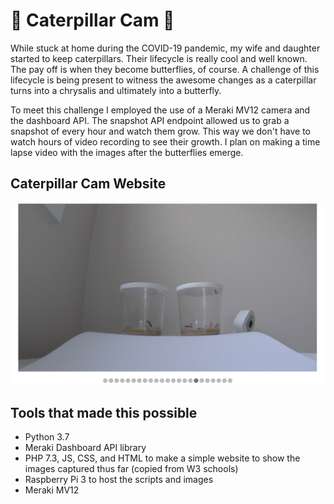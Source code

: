 # 🐛 Caterpillar Cam 🦋
While stuck at home during the COVID-19 pandemic, my wife and daughter started
to keep caterpillars. Their lifecycle is really cool and well known. The pay
off is when they become butterflies, of course. A challenge of this lifecycle
is being present to witness the awesome changes as a caterpillar turns into a
chrysalis and ultimately into a butterfly.

To meet this challenge I employed the use of a Meraki MV12 camera and the
dashboard API. The snapshot API endpoint allowed us to grab a snapshot of every
hour and watch them grow. This way we don't have to watch hours of video
recording to see their growth. I plan on making a time lapse video with the
images after the butterflies emerge.

## Caterpillar Cam Website
![Caterpillar Cam Website](catepillar-cam-site.png)

## Tools that made this possible
 - Python 3.7
 - Meraki Dashboard API library
 - PHP 7.3, JS, CSS, and HTML to make a simple website to show the images captured
 thus far (copied from W3 schools)
 - Raspberry Pi 3 to host the scripts and images
 - Meraki MV12
